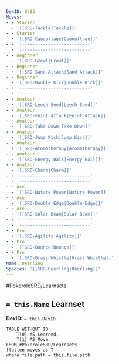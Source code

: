 ```yaml
---
DexID: 0585
Moves:
- - Starter
  - '[[SRD-Tackle|Tackle]]'
- - Starter
  - '[[SRD-Camouflage|Camouflage]]'
- - '---------------------------'
  - '---------------------------'
- - Beginner
  - '[[SRD-Growl|Growl]]'
- - Beginner
  - '[[SRD-Sand Attack|Sand Attack]]'
- - Beginner
  - '[[SRD-Double Kick|Double Kick]]'
- - '---------------------------'
  - '---------------------------'
- - Amateur
  - '[[SRD-Leech Seed|Leech Seed]]'
- - Amateur
  - '[[SRD-Feint Attack|Feint Attack]]'
- - Amateur
  - '[[SRD-Take Down|Take Down]]'
- - Amateur
  - '[[SRD-Jump Kick|Jump Kick]]'
- - Amateur
  - '[[SRD-Aromatherapy|Aromatherapy]]'
- - Amateur
  - '[[SRD-Energy Ball|Energy Ball]]'
- - Amateur
  - '[[SRD-Charm|Charm]]'
- - '---------------------------'
  - '---------------------------'
- - Ace
  - '[[SRD-Nature Power|Nature Power]]'
- - Ace
  - '[[SRD-Double-Edge|Double-Edge]]'
- - Ace
  - '[[SRD-Solar Beam|Solar Beam]]'
- - '---------------------------'
  - '---------------------------'
- - Pro
  - '[[SRD-Agility|Agility]]'
- - Pro
  - '[[SRD-Bounce|Bounce]]'
- - Pro
  - '[[SRD-Grass Whistle|Grass Whistle]]'
Name: Deerling
Species: '[[SRD-Deerling|Deerling]]'
---
```


#PokeroleSRD/Learnsets

## `= this.Name` Learnset

**DexID:** `= this.DexID`

```dataview
TABLE WITHOUT ID
    T[0] AS Learned,
    T[1] AS Move
FROM #PokeroleSRD/Learnsets
flatten moves as T
where file.path = this.file.path
```
